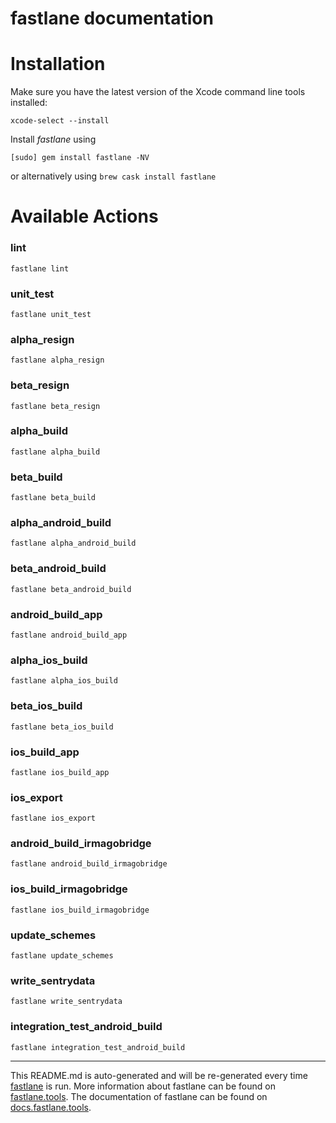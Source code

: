 fastlane documentation
================
# Installation

Make sure you have the latest version of the Xcode command line tools installed:

```
xcode-select --install
```

Install _fastlane_ using
```
[sudo] gem install fastlane -NV
```
or alternatively using `brew cask install fastlane`

# Available Actions
### lint
```
fastlane lint
```

### unit_test
```
fastlane unit_test
```

### alpha_resign
```
fastlane alpha_resign
```

### beta_resign
```
fastlane beta_resign
```

### alpha_build
```
fastlane alpha_build
```

### beta_build
```
fastlane beta_build
```

### alpha_android_build
```
fastlane alpha_android_build
```

### beta_android_build
```
fastlane beta_android_build
```

### android_build_app
```
fastlane android_build_app
```

### alpha_ios_build
```
fastlane alpha_ios_build
```

### beta_ios_build
```
fastlane beta_ios_build
```

### ios_build_app
```
fastlane ios_build_app
```

### ios_export
```
fastlane ios_export
```

### android_build_irmagobridge
```
fastlane android_build_irmagobridge
```

### ios_build_irmagobridge
```
fastlane ios_build_irmagobridge
```

### update_schemes
```
fastlane update_schemes
```

### write_sentrydata
```
fastlane write_sentrydata
```

### integration_test_android_build
```
fastlane integration_test_android_build
```


----

This README.md is auto-generated and will be re-generated every time [fastlane](https://fastlane.tools) is run.
More information about fastlane can be found on [fastlane.tools](https://fastlane.tools).
The documentation of fastlane can be found on [docs.fastlane.tools](https://docs.fastlane.tools).
